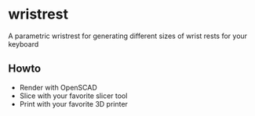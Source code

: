 # wristrest
A parametric wristrest for generating different sizes of wrist rests for your keyboard

## Howto

* Render with OpenSCAD
* Slice with your favorite slicer tool
* Print with your favorite 3D printer
